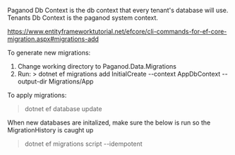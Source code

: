 ﻿Paganod Db Context is the db context that every tenant's database will use.
Tenants Db Context is the paganod system context.

https://www.entityframeworktutorial.net/efcore/cli-commands-for-ef-core-migration.aspx#migrations-add

To generate new migrations:

1. Change working directory to Paganod.Data.Migrations
2. Run: > dotnet ef migrations add InitialCreate --context AppDbContext --output-dir Migrations/App

To apply migrations:

> dotnet ef database update

When new databases are initalized, make sure the below is run so the MigrationHistory is caught up

> dotnet ef migrations script --idempotent